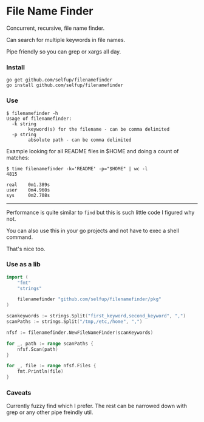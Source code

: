 # File Name Finder

Concurrent, recursive, file name finder.

Can search for multiple keywords in file names.

Pipe friendly so you can grep or xargs all day.

### Install

```
go get github.com/selfup/filenamefinder
go install github.com/selfup/filenamefinder
```

### Use

```
$ filenamefinder -h
Usage of filenamefinder:
  -k string
        keyword(s) for the filename - can be comma delimited
  -p string
        absolute path - can be comma delimited
```

Example looking for all README files in $HOME and doing a count of matches:

```
$ time filenamefinder -k='README' -p="$HOME" | wc -l
4815

real    0m1.389s
user    0m4.960s
sys     0m2.708s
```

---

Performance is quite similar to `find` but this is such little code I figured why not.

You can also use this in your go projects and not have to exec a shell command.

That's nice too.

### Use as a lib

```go
import (
    "fmt"
    "strings"

    filenamefinder "github.com/selfup/filenamefinder/pkg"
)

scankeywords := strings.Split("first_keyword,second_keyword", ",")
scanPaths := strings.Split("/tmp,/etc,/home", ",")

nfsf := filenamefinder.NewFileNameFinder(scanKeywords)

for _, path := range scanPaths {
    nfsf.Scan(path)
}

for _, file := range nfsf.Files {
    fmt.Println(file)
}
```

### Caveats

Currently fuzzy find which I prefer. The rest can be narrowed down with grep or any other pipe freindly util.
